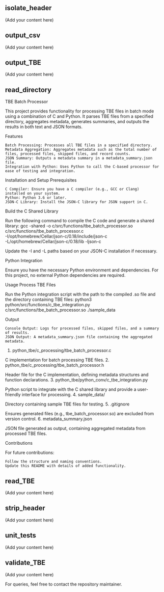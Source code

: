 ## isolate_header

(Add your content here)

## output_csv

(Add your content here)

## output_TBE

(Add your content here)

## read_directory
TBE Batch Processor

This project provides functionality for processing TBE files in batch mode using a combination of C and Python. It parses TBE files from a specified directory, aggregates metadata, generates summaries, and outputs the results in both text and JSON formats.

Features

    Batch Processing: Processes all TBE files in a specified directory.
    Metadata Aggregation: Aggregates metadata such as the total number of files, processed files, skipped files, and record counts.
    JSON Summary: Outputs a metadata summary in a metadata_summary.json file.
    Integration with Python: Uses Python to call the C-based processor for ease of testing and integration.

Installation and Setup
Prerequisites

    C Compiler: Ensure you have a C compiler (e.g., GCC or Clang) installed on your system.
    Python: Python 3.6 or later.
    JSON-C Library: Install the JSON-C library for JSON support in C.

Build the C Shared Library

Run the following command to compile the C code and generate a shared library:
gcc -shared -o c/src/functions/tbe_batch_processor.so \
c/src/functions/tbe_batch_processor.c \
-I/opt/homebrew/Cellar/json-c/0.18/include/json-c \
-L/opt/homebrew/Cellar/json-c/0.18/lib -ljson-c

Update the -I and -L paths based on your JSON-C installation if necessary.

Python Integration

Ensure you have the necessary Python environment and dependencies. For this project, no external Python dependencies are required.

Usage
Process TBE Files

Run the Python integration script with the path to the compiled .so file and the directory containing TBE files:
python3 python/src/functions/c_tbe_integration.py c/src/functions/tbe_batch_processor.so ./sample_data

Output

    Console Output: Logs for processed files, skipped files, and a summary of results.
    JSON Output: A metadata_summary.json file containing the aggregated metadata.


1. python_tbe/c_processing/tbe_batch_processor.c

C implementation for batch processing TBE files.
2. python_tbe/c_processing/tbe_batch_processor.h

Header file for the C implementation, defining metadata structures and function declarations.
3. python_tbe/python_conv/c_tbe_integration.py

Python script to integrate with the C shared library and provide a user-friendly interface for processing.
4. sample_data/

Directory containing sample TBE files for testing.
5. .gitignore

Ensures generated files (e.g., tbe_batch_processor.so) are excluded from version control.
6. metadata_summary.json

JSON file generated as output, containing aggregated metadata from processed TBE files.

Contributions

For future contributions:

    Follow the structure and naming conventions.
    Update this README with details of added functionality.

## read_TBE

(Add your content here)

## strip_header

(Add your content here)

## unit_tests

(Add your content here)

## validate_TBE

(Add your content here)

For queries, feel free to contact the repository maintainer.